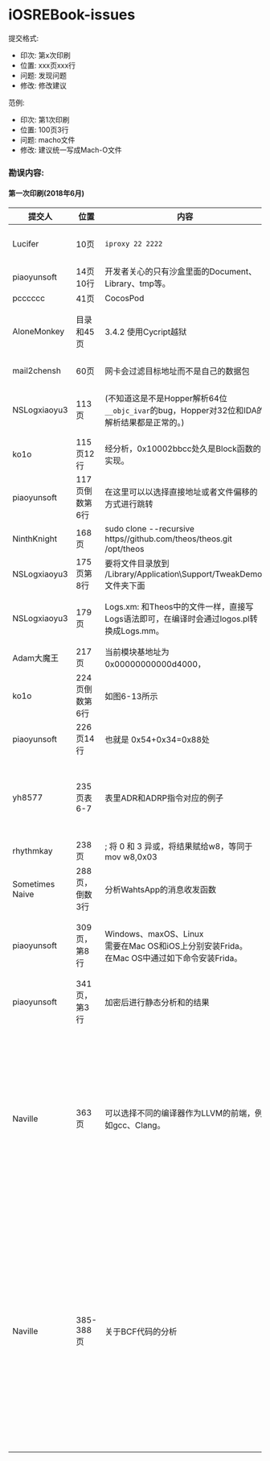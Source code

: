 # iOSREBook-issues

提交格式:

* 印次: 第x次印刷
* 位置: xxx页xxx行
* 问题: 发现问题
* 修改: 修改建议

范例:

* 印次: 第1次印刷
* 位置: 100页3行
* 问题: macho文件
* 修改: 建议统一写成Mach-O文件

### 勘误内容:

#### 第一次印刷(2018年6月)

|提交人|位置|内容|问题|修改|备注|
|---|---|---|---|---|---|
|Lucifer|10页|`iproxy 22 2222`|[issue12](https://github.com/AloneMonkey/iOSREBook-issues/issues/12)|`iproxy 2222 22`|端口写反了，是映射本地端口2222到设备的22端口|
|piaoyunsoft|14页10行|开发者关心的只有沙盒里面的Document、Library、tmp等。|[issue16](https://github.com/AloneMonkey/iOSREBook-issues/issues/16)|开发者关心的只有沙盒里面的Documents、Library、tmp等。|少了个s|
|pcccccc|41页|CocosPod|[issue8](https://github.com/AloneMonkey/iOSREBook-issues/issues/8)|CocoaPods|单词写错|
|AloneMonkey|目录和45页|3.4.2 使用Cycript越狱|[issue7](https://github.com/AloneMonkey/iOSREBook-issues/issues/7)|3.4.2 越狱使用Cycript|语义有误，不是使用Cycript越狱，而是在越狱环境下使用Cycript|
|mail2chensh|60页|网卡会过滤目标地址而不是自己的数据包|[issue10](https://github.com/AloneMonkey/iOSREBook-issues/issues/10)|网卡会过滤目标地址不是自己的数据包|多了个字|
|NSLogxiaoyu3|113页|(不知道这是不是Hopper解析64位`__objc_ivar`的bug，Hopper对32位和IDA的解析结果都是正常的。)|[issue9](https://github.com/AloneMonkey/iOSREBook-issues/issues/9)|(经验证，在用 Hopper 打开文件时取消勾选“Start automatic analysis after the file is loaded”复选框即可正常显示)|见issue。|
|ko1o|115页12行|经分析，0x10002bbcc处久是Block函数的实现。|[issue5](https://github.com/AloneMonkey/iOSREBook-issues/issues/5)|经分析，0x10002bbcc处就是Block函数的实现。|错别字|
|piaoyunsoft|117页倒数第6行|在这里可以以选择直接地址或者文件偏移的方式进行跳转|[issue17](https://github.com/AloneMonkey/iOSREBook-issues/issues/17)|在这里可以直接选择地址或者文件偏移进行跳转|语句不通|
|NinthKnight|168页|sudo clone --recursive https//github.com/theos/theos.git /opt/theos|[issue7](https://github.com/AloneMonkey/iOSREBook/issues/7)|sudo git clone --recursive https//github.com/theos/theos.git /opt/theos|少个git|
| NSLogxiaoyu3 |175页第8行|要将文件目录放到 /Library/Application\Support/TweakDemo/ 文件夹下面|[issue14](https://github.com/AloneMonkey/iOSREBook-issues/issues/14)|要将文件目录放到 /Library/Application\ Support/TweakDemo/ 文件夹下面|目录路径中少个空格|
|NSLogxiaoyu3|179页|Logs.xm: 和Theos中的文件一样，直接写Logs语法即可，在编译时会通过logos.pl转换成Logs.mm。|[issue13](https://github.com/AloneMonkey/iOSREBook-issues/issues/13)|Logos.xm: 和Theos中的文件一样，直接写Logos语法即可，在编译时会通过logos.pl转换成Logos.mm。|Logs改成成Logos|
|Adam大魔王|217页|当前模块基地址为0x00000000000d4000，|无|当前模块基地址为0x0000000000094000|基地址写错|
|ko1o|224页倒数第6行|如图6-13所示|[issue4](https://github.com/AloneMonkey/iOSREBook-issues/issues/4)|如图6-14所示|图的编号写错了|
|piaoyunsoft|226页14行|也就是 0x54+0x34=0x88处|[issue15](https://github.com/AloneMonkey/iOSREBook-issues/issues/15)|也就是 0x2D054+0x34=0x2D088处|地址写全|
|yh8577|235页表6-7|表里ADR和ADRP指令对应的例子|[issue6](https://github.com/AloneMonkey/iOSREBook-issues/issues/6)|ADR指令的例子修改为`ADR x1, #0x1234`，<br>ADRP指令的例子修改为`ADRP x1, #0x1234`，<br>ADRP指令对应的含义修改为`base=PC[];base<11:0> = Zeros(12);x1 = base + 0x1234;`|指令的例子写错了，ADRP的含义优化一下。|
|rhythmkay|238页|; 将 0 和 3 异或，将结果赋给w8，等同于mov w8,0x03|无|; 将 0 和 3 或，将结果赋给w8，等同于mov w8,0x03| 异或 改成 或|
|Sometimes Naive|288页，倒数3行|分析WahtsApp的消息收发函数|[issue11](https://github.com/AloneMonkey/iOSREBook-issues/issues/11)|分析WhatsApp的消息收发函数|错别字|
|piaoyunsoft|309页，第8行|Windows、maxOS、Linux<br>需要在Mac OS和iOS上分别安装Frida。<br>在Mac OS中通过如下命令安装Frida。|[issue18](https://github.com/AloneMonkey/iOSREBook-issues/issues/18)|Windows、macOS、Linux<br>需要在macOS和iOS上分别安装Frida。<br>在macOS中通过如下命令安装Frida。|统一使用macOS|
|piaoyunsoft|341页，第3行|加密后进行静态分析和的结果|[issue19](https://github.com/AloneMonkey/iOSREBook-issues/issues/19)|加密后进行静态分析的结果|多了个 和|
|Naville|363页|可以选择不同的编译器作为LLVM的前端，例如gcc、Clang。|[issue3](https://github.com/AloneMonkey/iOSREBook-issues/issues/3)|LLVM-GCC和Clang都可以作为LLVM的前端。|这里使用编译器不太恰当，gcc其实指的是LLVM-GCC，早期的LLVM没有一个完整的前端，社区使用GCC的前端去生成LLVM IR，这个修改后的GCC前端被称为["DragonEgg"](https://dragonegg.llvm.org/)，但是在LLVM 3之后就不再维护开发了，使用LLVM自己的前端[Clang](http://clang.llvm.org/)。|
|Naville|385-388页|关于BCF代码的分析|[issue1](https://github.com/AloneMonkey/iOSREBook-issues/issues/1)|暂时不修改|1. 在最后直接遍历删除DebugIntrinsics也是一种方法。 <br> 2. EHPad过滤问题，其实解释都是说明同一个问题。 <br> 3. c++ 头文件没找到的问题，笔者暂时没有带libcxx试过，不过目前把头文件加上include search path就行。 <br> 4. 这里通过opt加载只是一个例子，后面的内容也说明可以直接加到PassManager编译成静态库。|


